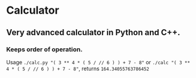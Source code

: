 # Calculator
## Very advanced calculator in Python and C++.
### Keeps order of operation.

Usage `./calc.py "( 3 ** 4 * ( 5 / // 6 ) ) + 7 - 8"` or `./calc "( 3 ** 4 * ( 5 / // 6 ) ) + 7 - 8"`, returns `164.34055763786452`

